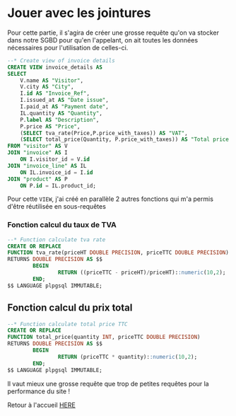 # Jouer avec les jointures

Pour cette partie, il s'agira de créer une grosse requête qu'on va stocker dans notre SGBD pour  qu'en l'appelant, on ait toutes les données nécessaires pour l'utilisation de celles-ci.


```sql
--* Create view of invoice details
CREATE VIEW invoice_details AS
SELECT 
    V.name AS "Visitor",
    V.city AS "City",
    I.id AS "Invoice_Ref",
    I.issued_at AS "Date issue",
    I.paid_at AS "Payment date",
    IL.quantity AS "Quantity",
    P.label AS "Description",
    P.price AS "Price",
    (SELECT tva_rate(Price,P.price_with_taxes)) AS "VAT",
    (SELECT total_price(Quantity, P.price_with_taxes)) AS "Total price per product"
FROM "visitor" AS V
JOIN "invoice" AS I
    ON I.visitor_id = V.id
JOIN "invoice_line" AS IL
    ON IL.invoice_id = I.id
JOIN "product" AS P
    ON P.id = IL.product_id;
```
Pour cette `VIEW`, j'ai créé en parallèle 2 autres fonctions qui m'a permis d'être réutilisée en sous-requêtes 

### Fonction calcul du taux de TVA

```sql
--* Function calculate tva rate
CREATE OR REPLACE 
FUNCTION tva_rate(priceHT DOUBLE PRECISION, priceTTC DOUBLE PRECISION) 
RETURNS DOUBLE PRECISION AS $$
        BEGIN
                RETURN ((priceTTC - priceHT)/priceHT)::numeric(10,2);
        END;
$$ LANGUAGE plpgsql IMMUTABLE;
```

## Fonction calcul du prix total

```sql
--* Function calculate total price TTC
CREATE OR REPLACE 
FUNCTION total_price(quantity INT, priceTTC DOUBLE PRECISION) 
RETURNS DOUBLE PRECISION AS $$
        BEGIN
                RETURN (priceTTC * quantity)::numeric(10,2);
        END;
$$ LANGUAGE plpgsql IMMUTABLE;
```


Il vaut mieux une grosse requête que trop de petites requêtes pour la performance du site !

Retour à l'accueil [HERE](../README.md)